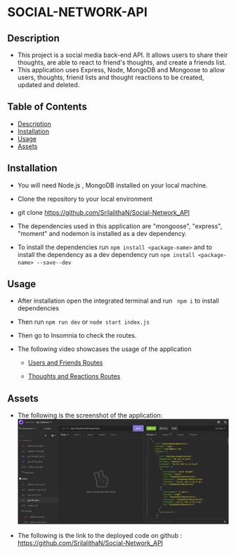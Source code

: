 # SOCIAL-NETWORK-API

## Description

- This project is a social media back-end API. It allows users to share their thoughts, are able to react to friend's thoughts, and create a friends list.
- This application uses Express, Node, MongoDB and Mongoose to allow users, thoughts, friend lists and thought reactions to be created, updated and deleted.

## Table of Contents

- [Description](#Description)
- [Installation](#Installation)
- [Usage](#Usage)
- [Assets](#Assets)

## Installation

- You will need Node.js , MongoDB installed on your local machine.

- Clone the repository to your local environment

- git clone https://github.com/SrilalithaN/Social-Network_API

- The dependencies used in this application are "mongoose", "express", "moment" and nodemon is installed as a dev dependency.

- To install the dependencies run `npm install <package-name>` and to install the dependency as a dev dependency run `npm install <package-name> --save--dev `

## Usage

- After installation open the integrated terminal and run ` npm i` to install dependencies

- Then run `npm run dev` or `node start index.js`

- Then go to Insomnia to check the routes.

- The following video showcases the usage of the application

  - [Users and Friends Routes](https://drive.google.com/file/d/1PaRkPBVJ8DKPo11GvHa-vWfY0yqDaryr/view?usp=sharing)

  - [ Thoughts and Reactions Routes](https://drive.google.com/file/d/1xVCWVFlxRoJCAwDjyXWUkbewoNjhP-jv/view?usp=sharing)

## Assets

- The following is the screenshot of the application:
  ![](assets/screenshot.png)

- The following is the link to the deployed code on github : https://github.com/SrilalithaN/Social-Network_API
